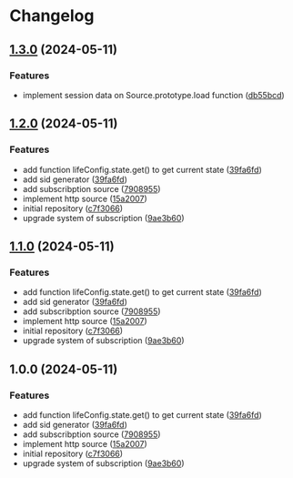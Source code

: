 # Changelog

## [1.3.0](https://github.com/JonDotsoy/life-config/compare/life-config-v1.2.0...life-config-v1.3.0) (2024-05-11)


### Features

* implement session data on Source.prototype.load function ([db55bcd](https://github.com/JonDotsoy/life-config/commit/db55bcd99cfafa27b6b512523408000846c51480))

## [1.2.0](https://github.com/JonDotsoy/life-config/compare/life-config-v1.1.0...life-config-v1.2.0) (2024-05-11)


### Features

* add function lifeConfig.state.get() to get current state ([39fa6fd](https://github.com/JonDotsoy/life-config/commit/39fa6fd951c7387d49a172203d3bc3cb5c6694a1))
* add sid generator ([39fa6fd](https://github.com/JonDotsoy/life-config/commit/39fa6fd951c7387d49a172203d3bc3cb5c6694a1))
* add subscribption source ([7908955](https://github.com/JonDotsoy/life-config/commit/79089554e36658709a8b80d86c2a774de26c7928))
* implement http source ([15a2007](https://github.com/JonDotsoy/life-config/commit/15a2007f8d9ffbf6dffe2f2b215e3538908caa36))
* initial repository ([c7f3066](https://github.com/JonDotsoy/life-config/commit/c7f30661a6f92183b1dffa6cf417ef1d2f324348))
* upgrade system of subscription ([9ae3b60](https://github.com/JonDotsoy/life-config/commit/9ae3b609ce14e0bdbc8eec44b20f17135de647a8))

## [1.1.0](https://github.com/JonDotsoy/life-config/compare/life-config-v1.0.0...life-config-v1.1.0) (2024-05-11)


### Features

* add function lifeConfig.state.get() to get current state ([39fa6fd](https://github.com/JonDotsoy/life-config/commit/39fa6fd951c7387d49a172203d3bc3cb5c6694a1))
* add sid generator ([39fa6fd](https://github.com/JonDotsoy/life-config/commit/39fa6fd951c7387d49a172203d3bc3cb5c6694a1))
* add subscribption source ([7908955](https://github.com/JonDotsoy/life-config/commit/79089554e36658709a8b80d86c2a774de26c7928))
* implement http source ([15a2007](https://github.com/JonDotsoy/life-config/commit/15a2007f8d9ffbf6dffe2f2b215e3538908caa36))
* initial repository ([c7f3066](https://github.com/JonDotsoy/life-config/commit/c7f30661a6f92183b1dffa6cf417ef1d2f324348))
* upgrade system of subscription ([9ae3b60](https://github.com/JonDotsoy/life-config/commit/9ae3b609ce14e0bdbc8eec44b20f17135de647a8))

## 1.0.0 (2024-05-11)


### Features

* add function lifeConfig.state.get() to get current state ([39fa6fd](https://github.com/JonDotsoy/life-config/commit/39fa6fd951c7387d49a172203d3bc3cb5c6694a1))
* add sid generator ([39fa6fd](https://github.com/JonDotsoy/life-config/commit/39fa6fd951c7387d49a172203d3bc3cb5c6694a1))
* add subscribption source ([7908955](https://github.com/JonDotsoy/life-config/commit/79089554e36658709a8b80d86c2a774de26c7928))
* implement http source ([15a2007](https://github.com/JonDotsoy/life-config/commit/15a2007f8d9ffbf6dffe2f2b215e3538908caa36))
* initial repository ([c7f3066](https://github.com/JonDotsoy/life-config/commit/c7f30661a6f92183b1dffa6cf417ef1d2f324348))
* upgrade system of subscription ([9ae3b60](https://github.com/JonDotsoy/life-config/commit/9ae3b609ce14e0bdbc8eec44b20f17135de647a8))
